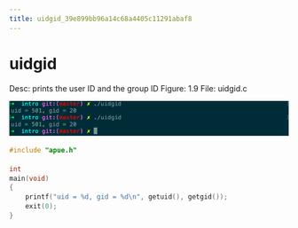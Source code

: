 ```yaml
---
title: uidgid_39e899bb96a14c68a4405c11291abaf8
---
```


# uidgid

Desc: prints the user ID and the group ID
Figure: 1.9
File: uidgid.c

![uidgid%2039e899bb96a14c68a4405c11291abaf8/untitled](assets/7751c43495d965804ffe77e472c1049e.png)

```c
#include "apue.h"

int
main(void)
{
    printf("uid = %d, gid = %d\n", getuid(), getgid());
    exit(0);
}
```